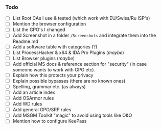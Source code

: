 ### Todo
- [ ] List Root CAs I use & tested (which work with EU/Swiss/Ru ISP's)
- [ ] Mention the browser configuration
- [ ] List the GPO's I changed
- [ ] Add Screenshot in a folder `/Screenshots` and integrate them into the Readme.md
- [ ] Add a software table with categories (?)
- [ ] List ProcessHacker & x64 & IDA Pro Plugins (_maybe_)
- [ ] List Browser plugins (_maybe_)
- [ ] Add official MS docs & reference section for "security" (in case someone wants to work with GPO etc).
- [ ] Explain how this protects your privacy
- [ ] Explain possible bypasses (there are no known ones)
- [ ] Spelling, grammar etc. (as always)
- [ ] Add an article index
- [ ] Add OSArmor rules
- [ ] Add WD rules
- [ ] Add general GPO/SRP rules
- [ ] Add MSGM Toolkit "magic" to avoid using tools like O&O
- [ ] Mention how to configure KeePass